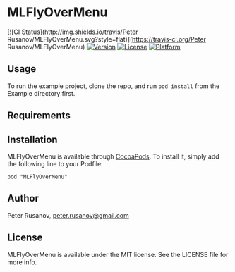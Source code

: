 # MLFlyOverMenu

[![CI Status](http://img.shields.io/travis/Peter Rusanov/MLFlyOverMenu.svg?style=flat)](https://travis-ci.org/Peter Rusanov/MLFlyOverMenu)
[![Version](https://img.shields.io/cocoapods/v/MLFlyOverMenu.svg?style=flat)](http://cocoadocs.org/docsets/MLFlyOverMenu)
[![License](https://img.shields.io/cocoapods/l/MLFlyOverMenu.svg?style=flat)](http://cocoadocs.org/docsets/MLFlyOverMenu)
[![Platform](https://img.shields.io/cocoapods/p/MLFlyOverMenu.svg?style=flat)](http://cocoadocs.org/docsets/MLFlyOverMenu)

## Usage

To run the example project, clone the repo, and run `pod install` from the Example directory first.

## Requirements

## Installation

MLFlyOverMenu is available through [CocoaPods](http://cocoapods.org). To install
it, simply add the following line to your Podfile:

    pod "MLFlyOverMenu"

## Author

Peter Rusanov, peter.rusanov@gmail.com

## License

MLFlyOverMenu is available under the MIT license. See the LICENSE file for more info.

